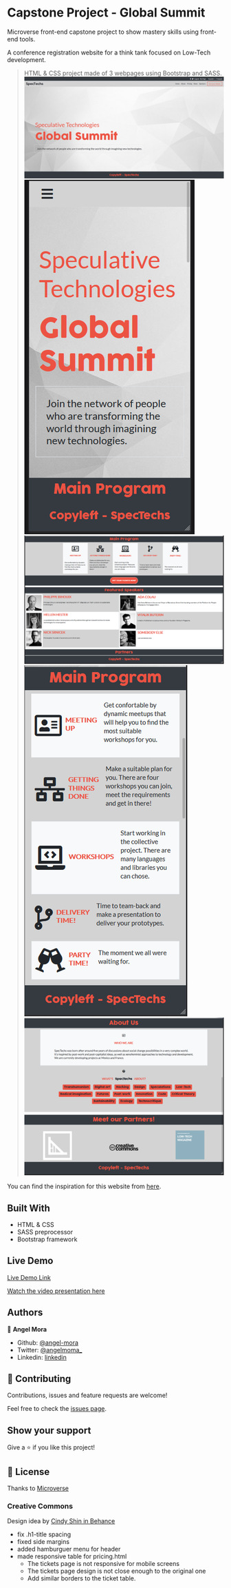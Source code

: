 # Capstone Project - Global Summit
Microverse front-end capstone project to show mastery skills using front-end tools.

A conference registration website for a think tank focused on Low-Tech development.

> HTML & CSS project made of 3 webpages using Bootstrap and SASS.
![layouts](images/screenshots/landing-page.png)
![layouts](images/screenshots/landing-xs-page.png)
![layouts](images/screenshots/landing-menu.png)
![layouts](images/screenshots/landing-xs-menu.png)
![layouts](images/screenshots/about-page.png)

You can find the inspiration for this website from [here](https://www.behance.net/gallery/29845175/CC-Global-Summit-2015).

## Built With

- HTML & CSS
- SASS preprocessor
- Bootstrap framework

## Live Demo

[Live Demo Link](https://rawcdn.githack.com/angel-mora/capstone-project/3382a3b4b7359b8afd6becd78aad7730d98f9a1f/index.html)

[Watch the video presentation here](https://www.loom.com/share/fdb674f84f60479e9939909c5cc4d19b)

## Authors

👤 **Angel Mora**

- Github: [@angel-mora](https://github.com/angel-mora)
- Twitter: [@angelmoma_](https://twitter.com/angelmoma_)
- Linkedin: [linkedin](https://www.linkedin.com/in/angelmoma/)

## 🤝 Contributing

Contributions, issues and feature requests are welcome!

Feel free to check the [issues page](https://github.com/angel-mora/capstone-project/issues).

## Show your support

Give a ⭐️ if you like this project!

## 📝 License

Thanks to [Microverse](https://www.microverse.org/)

### Creative Commons

Design idea by [Cindy Shin in Behance](https://www.behance.net/adagio07)


- fix .h1-title spacing 
- fixed side margins
- added hamburguer menu for header
- made responsive table for pricing.html
    - The tickets page is not responsive for mobile screens
    - The tickets page design is not close enough to the original one
    - Add similar borders to the ticket table.

